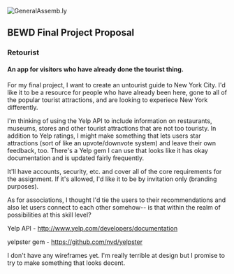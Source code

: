 ![GeneralAssemb.ly](https://github.com/generalassembly/ga-ruby-on-rails-for-devs/raw/master/images/ga.png "GeneralAssemb.ly")

## BEWD Final Project Proposal

### Retourist

#### An app for visitors who have already done the tourist thing. 

For my final project, I want to create an untourist guide to New York City. I'd like it to be a resource for people who have already been here, gone to all of the popular tourist attractions, and are looking to experiece New York differently. 

I'm thinking of using the Yelp API to include information on restaurants, museums, stores and other tourist attractions that are not too touristy. In addition to Yelp ratings, I might make something that lets users star attractions (sort of like an upvote/downvote system) and leave their own feedback, too. There's a Yelp gem I can use that looks like it has okay documentation and is updated fairly frequently.

It'll have accounts, security, etc. and cover all of the core requirements for the assignment. If it's allowed, I'd like it to be by invitation only (branding purposes).

As for associations, I thought I'd tie the users to their recommendations and also let users connect to each other somehow-- is that within the realm of possibilities at this skill level?

Yelp API - <http://www.yelp.com/developers/documentation>

yelpster gem - <https://github.com/nvd/yelpster>

I don't have any wireframes yet. I'm really terrible at design but I promise to try to make something that looks decent. 